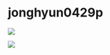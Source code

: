 # jonghyun0429p
<a href="https://velog.io/@jonghyun0429p/posts" target="_blank"><img src="https://img.shields.io/badge/Velog-#20C997?style=flat-square&logo=Velog&logoColor=white"/>
</a>

 <img src="https://img.shields.io/badge/Javascript-ffb13b?style=flat-square&logo=javascript&logoColor=white"/>
